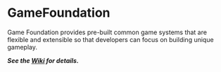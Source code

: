 # GameFoundation
Game Foundation provides pre-built common game systems that are flexible and extensible so that developers can focus on building unique gameplay.

***See the [Wiki](https://github.com/BuzzingStudio/GameFoundation/wiki) for details.***
